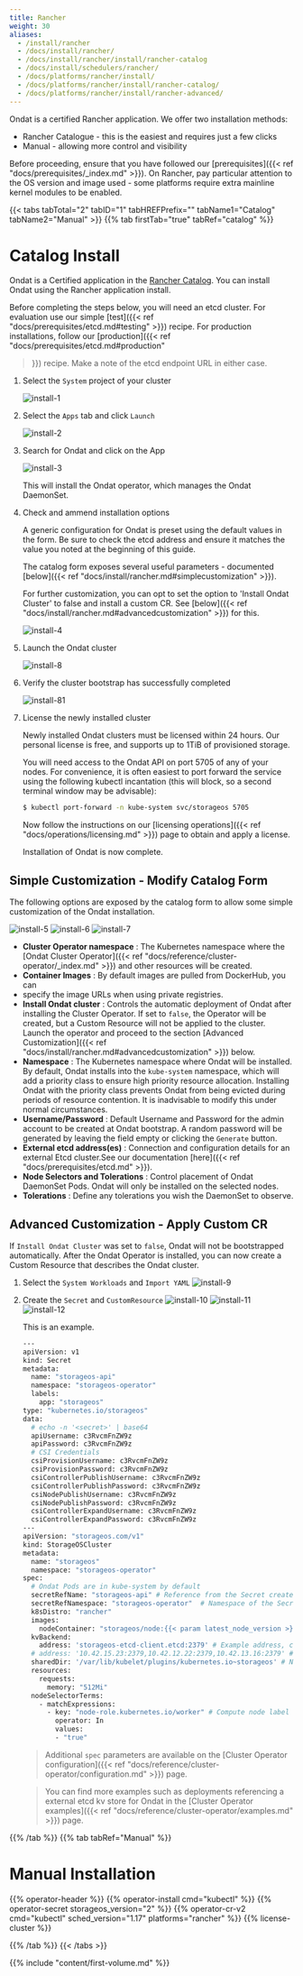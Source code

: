 ```yaml
---
title: Rancher
weight: 30
aliases:
  - /install/rancher
  - /docs/install/rancher/
  - /docs/install/rancher/install/rancher-catalog
  - /docs/install/schedulers/rancher/
  - /docs/platforms/rancher/install/
  - /docs/platforms/rancher/install/rancher-catalog/
  - /docs/platforms/rancher/install/rancher-advanced/
---
```


Ondat is a certified Rancher application. We offer two installation
methods:

* Rancher Catalogue - this is the easiest and requires just a few clicks
* Manual - allowing more control and visibility

Before proceeding, ensure that you have followed our [prerequisites]({{< ref
"docs/prerequisites/_index.md" >}}). On Rancher, pay particular attention to
the OS version and image used - some platforms require extra mainline kernel
modules to be enabled.

{{< tabs tabTotal="2" tabID="1" tabHREFPrefix="" tabName1="Catalog" tabName2="Manual" >}}
{{% tab firstTab="true" tabRef="catalog" %}}

# Catalog Install

Ondat is a Certified application in the [Rancher
Catalog](https://rancher.com/docs/rancher/v2.x/en/catalog/). You can install
Ondat using the Rancher application install.

Before completing the steps below, you will need an etcd cluster. For
evaluation use our simple [test]({{< ref
"docs/prerequisites/etcd.md#testing" >}}) recipe. 
For production installations, follow our [production]({{< ref "docs/prerequisites/etcd.md#production"
>}}) recipe. Make a note of the etcd endpoint URL in either case.

1. Select the `System` project of your cluster

    ![install-1](/images/rancher-ui-v2/rancher-1.png)

2. Select the `Apps` tab and click `Launch`

    ![install-2](/images/rancher-ui-v2/rancher-2.png)

3. Search for Ondat and click on the App

    ![install-3](/images/rancher-ui-v2/rancher-3.png)

    This will install the Ondat operator, which manages the Ondat
    DaemonSet.

4. Check and ammend installation options

    A generic configuration for Ondat is preset using the default values in
    the form. Be sure to check the etcd address and ensure it matches the value
    you noted at the beginning of this guide.

    The catalog form exposes several useful parameters - documented
    [below]({{< ref "docs/install/rancher.md#simplecustomization" >}}).

    For further customization, you can opt to set the option to 'Install
    Ondat Cluster' to false and install a custom CR. See [below]({{< ref
    "docs/install/rancher.md#advancedcustomization" >}}) for this.


    ![install-4](/images/rancher-ui-v2/rancher-4.png)

5. Launch the Ondat cluster

    ![install-8](/images/rancher-ui-v2/rancher-8.png)

6. Verify the cluster bootstrap has successfully completed

    ![install-81](/images/rancher-ui-v2/rancher-81.png)

7. License the newly installed cluster

    Newly installed Ondat clusters must be licensed within 24 hours. Our
    personal license is free, and supports up to 1TiB of provisioned storage.

    You will need access to the Ondat API on port 5705 of any of your nodes.
    For convenience, it is often easiest to port forward the service using the
    following kubectl incantation (this will block, so a second terminal window may
    be advisable):

      ```bash
      $ kubectl port-forward -n kube-system svc/storageos 5705
      ```
    Now follow the instructions on our [licensing operations]({{< ref
    "docs/operations/licensing.md" >}}) page to obtain and apply a license.

    Installation of Ondat is now complete.

## <a name='simplecustomization'></a>Simple Customization - Modify Catalog Form

The following options are exposed by the catalog form to allow some simple
customization of the Ondat installation.

![install-5](/images/rancher-ui-v2/rancher-5.png)
![install-6](/images/rancher-ui-v2/rancher-6.png)
![install-7](/images/rancher-ui-v2/rancher-7.png)

* **Cluster Operator namespace**
: The Kubernetes namespace where the [Ondat Cluster Operator]({{< ref
"docs/reference/cluster-operator/_index.md" >}}) and other resources will be
created.
* **Container Images** : By default images are pulled from DockerHub, you can
* specify the image URLs
when using private registries.
* **Install Ondat cluster** 
: Controls the automatic deployment of Ondat after installing the Cluster
Operator. If set to `false`, the Operator will be created, but a Custom Resource will
not be applied to the cluster. Launch the operator and proceed to the section
[Advanced Customization]({{< ref
"docs/install/rancher.md#advancedcustomization" >}}) below.
* **Namespace** : The Kubernetes namespace where Ondat will be
installed. By default, Ondat installs into the `kube-system` namespace,
which will add a priority class to ensure high priority resource allocation.
Installing Ondat with the priority class prevents Ondat from being
evicted during periods of resource contention. It is inadvisable to modify this
under normal circumstances.
* **Username/Password** : Default Username and Password for the admin account
to be created at Ondat bootstrap. A random password will be generated by
leaving the field empty or clicking the `Generate` button.
* **External etcd address(es)** : Connection and configuration details for an
external Etcd cluster.See our documentation [here]({{< ref
"docs/prerequisites/etcd.md" >}}).
* **Node Selectors and Tolerations**
: Control placement of Ondat DaemonSet Pods. Ondat will only be
installed on the selected nodes.
* **Tolerations** : Define any tolerations you wish the DaemonSet to observe.

## <a name='advancedcustomization'></a>Advanced Customization - Apply Custom CR

If `Install Ondat Cluster` was set to `false`, Ondat will not be
bootstrapped automatically. After the Ondat Operator is installed, you can
now create a Custom Resource that describes the Ondat cluster.

1. Select the `System Workloads` and `Import YAML`
    ![install-9](/images/rancher-ui-v2/rancher-9.png)

1. Create the `Secret` and `CustomResource`
    ![install-10](/images/rancher-ui-v2/rancher-10.png)
    ![install-11](/images/rancher-ui-v2/rancher-11.png)
    ![install-12](/images/rancher-ui-v2/rancher-12.png)

    This is an example.

    ```bash
    ---
    apiVersion: v1
    kind: Secret
    metadata:
      name: "storageos-api"
      namespace: "storageos-operator"
      labels:
        app: "storageos"
    type: "kubernetes.io/storageos"
    data:
      # echo -n '<secret>' | base64
      apiUsername: c3RvcmFnZW9z
      apiPassword: c3RvcmFnZW9z
      # CSI Credentials
      csiProvisionUsername: c3RvcmFnZW9z
      csiProvisionPassword: c3RvcmFnZW9z
      csiControllerPublishUsername: c3RvcmFnZW9z
      csiControllerPublishPassword: c3RvcmFnZW9z
      csiNodePublishUsername: c3RvcmFnZW9z
      csiNodePublishPassword: c3RvcmFnZW9z
      csiControllerExpandUsername: c3RvcmFnZW9z
      csiControllerExpandPassword: c3RvcmFnZW9z
    ---
    apiVersion: "storageos.com/v1"
    kind: StorageOSCluster
    metadata:
      name: "storageos"
      namespace: "storageos-operator"
    spec:
      # Ondat Pods are in kube-system by default
      secretRefName: "storageos-api" # Reference from the Secret created in the previous step
      secretRefNamespace: "storageos-operator"  # Namespace of the Secret
      k8sDistro: "rancher"
      images:
        nodeContainer: "storageos/node:{{< param latest_node_version >}}" # Ondat version
      kvBackend:
        address: 'storageos-etcd-client.etcd:2379' # Example address, change for your etcd endpoint
      # address: '10.42.15.23:2379,10.42.12.22:2379,10.42.13.16:2379' # You can set ETCD server ips
      sharedDir: '/var/lib/kubelet/plugins/kubernetes.io~storageos' # Needed when Kubelet as a container
      resources:
        requests:
          memory: "512Mi"
      nodeSelectorTerms:
        - matchExpressions:
          - key: "node-role.kubernetes.io/worker" # Compute node label will vary according to your installation
            operator: In
            values:
            - "true"
    ```
    > Additional `spec` parameters are available on the [Cluster Operator
    > configuration]({{< ref "docs/reference/cluster-operator/configuration.md" >}}) page.

    > You can find more examples such as deployments referencing a external
    > etcd kv store for Ondat in the [Cluster Operator examples]({{< ref "docs/reference/cluster-operator/examples.md" >}}) page.


{{% /tab %}}
{{% tab tabRef="Manual" %}}

# Manual Installation

{{% operator-header %}}
{{% operator-install cmd="kubectl" %}}
{{% operator-secret storageos_version="2" %}}
{{% operator-cr-v2 cmd="kubectl" sched_version="1.17" platforms="rancher" %}}
{{% license-cluster %}}

{{% /tab %}}
{{< /tabs >}}

{{% include "content/first-volume.md" %}}
